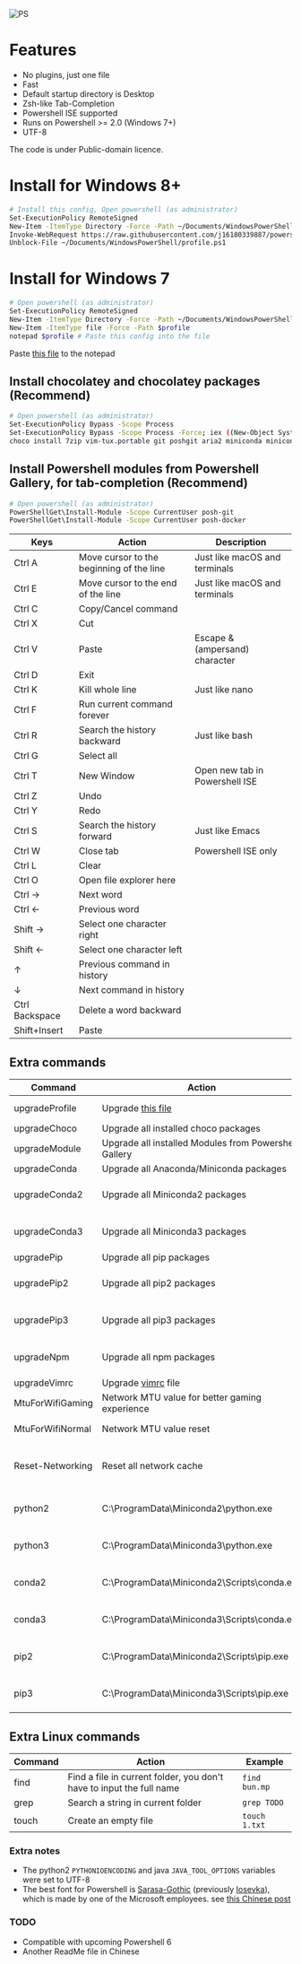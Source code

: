 ![PS](https://i.imgur.com/onDinT2.png)

Features
=====
* No plugins, just one file
* Fast
* Default startup directory is Desktop
* Zsh-like Tab-Completion
* Powershell ISE supported
* Runs on Powershell >= 2.0 (Windows 7+)
* UTF-8

The code is under Public-domain licence.

Install for Windows 8+
====
```sh
# Install this config, Open powershell (as administrator)
Set-ExecutionPolicy RemoteSigned
New-Item -ItemType Directory -Force -Path ~/Documents/WindowsPowerShell
Invoke-WebRequest https://raw.githubusercontent.com/j16180339887/powershell/master/profile.ps1 -o ~/Documents/WindowsPowerShell/profile.ps1
Unblock-File ~/Documents/WindowsPowerShell/profile.ps1
```

Install for Windows 7
=====
```sh
# Open powershell (as administrator)
Set-ExecutionPolicy RemoteSigned
New-Item -ItemType Directory -Force -Path ~/Documents/WindowsPowerShell
New-Item -ItemType file -Force -Path $profile
notepad $profile # Paste this config into the file
```

Paste [this file](https://github.com/j16180339887/powershell/blob/master/profile.ps1) to the notepad

## Install chocolatey and chocolatey packages (Recommend)

```sh
# Open powershell (as administrator)
Set-ExecutionPolicy Bypass -Scope Process
Set-ExecutionPolicy Bypass -Scope Process -Force; iex ((New-Object System.Net.WebClient).DownloadString('https://chocolatey.org/install.ps1'))
choco install 7zip vim-tux.portable git poshgit aria2 miniconda miniconda3 ffmpeg youtube-dl -y
```

## Install Powershell modules from Powershell Gallery, for tab-completion (Recommend)

```sh
# Open powershell (as administrator)
PowerShellGet\Install-Module -Scope CurrentUser posh-git
PowerShellGet\Install-Module -Scope CurrentUser posh-docker
```

| Keys      | Action                                                | Description |
| --------- | ----------------------------------------------------- | ----------- |
| Ctrl A    | Move cursor to the beginning of the line              | Just like macOS and terminals |
| Ctrl E    | Move cursor to the end of the line                    | Just like macOS and terminals |
| Ctrl C    | Copy/Cancel command                                   | |
| Ctrl X    | Cut                                                   | |
| Ctrl V    | Paste                                                 | Escape &(ampersand) character |
| Ctrl D    | Exit                                                  | |
| Ctrl K    | Kill whole line                                       | Just like nano |
| Ctrl F    | Run current command forever                           | |
| Ctrl R    | Search the history backward                           | Just like bash |
| Ctrl G    | Select all                                            | |
| Ctrl T    | New Window                                            | Open new tab in Powershell ISE |
| Ctrl Z    | Undo                                                  | |
| Ctrl Y    | Redo                                                  | |
| Ctrl S    | Search the history forward                            | Just like Emacs |
| Ctrl W    | Close tab                                             | Powershell ISE only |
| Ctrl L    | Clear                                                 | |
| Ctrl O    | Open file explorer here                               | |
| Ctrl →    | Next word                                             | |
| Ctrl ←    | Previous word                                         | |
| Shift →   | Select one character right                            | |
| Shift ←   | Select one character left                             | |
| ↑         | Previous command in history                           | |
| ↓         | Next command in history                               | |
| Ctrl Backspace    |  Delete a word backward                       | |
| Shift+Insert      |  Paste                                        | |

## Extra commands

| Command           | Action                                                                                    | Description |
| ----------------- | ----------------------------------------------------------------------------------------- | ----------- |
| upgradeProfile    | Upgrade [this file](https://github.com/j16180339887/powershell/blob/master/profile.ps1)   | Windows8+ only |
| upgradeChoco      | Upgrade all installed choco packages                                                      | |
| upgradeModule     | Upgrade all installed Modules from Powershell Gallery                                     | |
| upgradeConda      | Upgrade all Anaconda/Miniconda packages                                                   | |
| upgradeConda2     | Upgrade all Miniconda2 packages                                                           | choco install miniconda2 |
| upgradeConda3     | Upgrade all Miniconda3 packages                                                           | choco install miniconda3 |
| upgradePip        | Upgrade all pip packages                                                                  | |
| upgradePip2       | Upgrade all pip2 packages                                                                 | choco install miniconda2 |
| upgradePip3       | Upgrade all pip3 packages                                                                 | choco install miniconda3 |
| upgradeNpm        | Upgrade all npm packages                                                                  | choco install nodejs |
| upgradeVimrc      | Upgrade [vimrc](https://github.com/j16180339887/vimrc) file                               | |
| MtuForWifiGaming  | Network MTU value for better gaming experience                                            | MTU = 296 |
| MtuForWifiNormal  | Network MTU value reset                                                                   | MTU = 1500 |
| Reset-Networking  | Reset all network cache                                                                   | Useful when internet is broken |
| python2           | C:\ProgramData\Miniconda2\python.exe                                                      | choco install miniconda2 |
| python3           | C:\ProgramData\Miniconda3\python.exe                                                      | choco install miniconda3 |
| conda2            | C:\ProgramData\Miniconda2\Scripts\conda.exe                                               | choco install miniconda2 |
| conda3            | C:\ProgramData\Miniconda3\Scripts\conda.exe                                               | choco install miniconda3 |
| pip2              | C:\ProgramData\Miniconda2\Scripts\pip.exe                                                 | choco install miniconda2 |
| pip3              | C:\ProgramData\Miniconda3\Scripts\pip.exe                                                 | choco install miniconda3 |

## Extra Linux commands

| Command           | Action                                                                                    | Example       |
| ----------------- | ----------------------------------------------------------------------------------------- | ------------- |
| find              | Find a file in current folder, you don't have to input the full name                      | `find bun.mp` |
| grep              | Search a string in current folder                                                         | `grep TODO`   |
| touch             | Create an empty file                                                                      | `touch 1.txt` |

### Extra notes

* The python2 `PYTHONIOENCODING` and java `JAVA_TOOL_OPTIONS` variables were set to UTF-8
* The best font for Powershell is [Sarasa-Gothic](https://github.com/be5invis/Sarasa-Gothic/releases) (previously [Iosevka](https://github.com/be5invis/Iosevka/releases)), which is made by one of the Microsoft employees. see [this Chinese post](https://www.zhihu.com/question/19637242/answer/41116173)

### TODO
* Compatible with upcoming Powershell 6
* Another ReadMe file in Chinese

